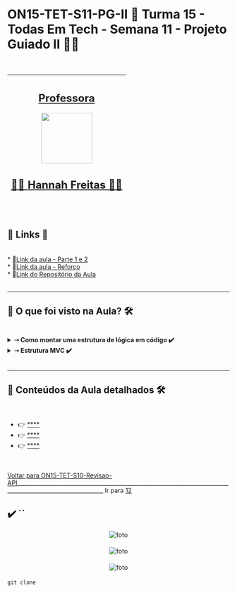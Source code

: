 # ON15-TET-S11-PG-II 🤝 Turma 15 - Todas Em Tech - Semana 11 - Projeto Guiado II 👩‍💻
</br>
<div align="center">

| [<h2>Professora</h2><img src="https://avatars.githubusercontent.com/u/80156310?v=4" width=115><br><h2>👩‍🏫 Hannah Freitas ✍🏽</h2>](https://github.com/HannahFreitas) |  
| :---: |

</div>
</br>
<div>
  <summary>
    <h2>🔗 Links 🔗</h2>
  </summary>
  </br>
  <div>    
    * 📌<a href="https://www.youtube.com/watch?v=gqAlsW3_NiM&list=PLymAQGA_lVagCUqYtEgogYohW4KJil1Qw&index=30">Link da aula - Parte 1 e 2</a>
    <br/>
    * 📌<a href="https://www.youtube.com/playlist?list=PLymAQGA_lVagCUqYtEgogYohW4KJil1Qw">Link da aula - Reforço</a>
    <br/>
    * 📌<a href="https://github.com/reprograma/ON15-TET-S11-PG-II">Link do Repositório da Aula</a>
    <br/>
  </div>
</div>
</br>

___
##  👀 O que foi visto na Aula? 🛠️
</br>
<details>
    <summary>
      <strong>➝ Como montar uma estrutura de lógica em código ✔️</strong>
    </summary>    
    <div align="left">        
      <table border=1>             
        <tr>
          <td align="center">👉</td>                
          <td>Preciso avaliar como cada uma pensa em determinada situação, e para isso, preciso analisar a forma como vocês escrevem a lógica.</td>                
          <td align="center">✅</td>
        </tr>
      </table>               
    </div>
</details>

<details>
    <summary>
      <strong>➝ Estrutura MVC ✔️</strong>
    </summary>    
    <div align="left">        
      <table border=1>             
        <tr>
          <td align="center">👉</td>                
          <td>O que é? De onde vem? Pra onde vai? Vemos em breve, no globo reportér (Pesquisando juntas).</td>
      </table>               
    </div>
</details>
</br>

___
##  🔨 Conteúdos da Aula detalhados 🛠️
</br>

  * 👉 [****]()
  * 👉 [****]()
  * 👉 [****]()

</br>

[Voltar para ON15-TET-S10-Revisao-API](https://github.com/AlineAlmeida85/Reprograma-Curso-Completo/tree/main/Aulas/ON15-TET-S10-Revisao-API)_____________________________________________________________________________________________________________ Ir para [12](12)
## ✔️ `` 

#### 
<p align="center">
  <img alt="foto" title="foto" src=""/>
</p>

#### 
<p align="center">
  <img alt="foto" title="foto" src=""/>
</p>

#### 
<p align="center">
  <img alt="foto" title="foto" src=""/>
</p>

#### 
```git
git clone 
```
